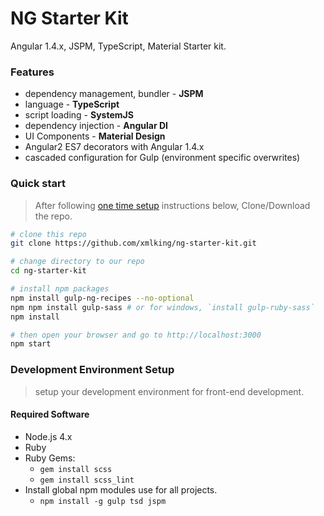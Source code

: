 # NG Starter Kit

Angular 1.4.x, JSPM,  TypeScript, Material Starter kit.

### Features 
* dependency management, bundler - **JSPM**
* language - **TypeScript**
* script loading - **SystemJS**
* dependency injection - **Angular DI**
* UI Components - **Material Design**
* Angular2 ES7 decorators with Angular 1.4.x
* cascaded configuration for Gulp (environment specific overwrites)


### Quick start
> After following [one time setup](Development-Environment-Setup) instructions below, Clone/Download the repo.

```bash
# clone this repo
git clone https://github.com/xmlking/ng-starter-kit.git

# change directory to our repo
cd ng-starter-kit

# install npm packages
npm install gulp-ng-recipes --no-optional
npm npm install gulp-sass # or for windows, `install gulp-ruby-sass` 
npm install

# then open your browser and go to http://localhost:3000
npm start 
```

### Development Environment Setup
> setup your development environment for front-end development.

#### Required Software
* Node.js 4.x 
* Ruby 
* Ruby Gems:
  * `gem install scss`
  * `gem install scss_lint`
* Install global npm modules use for all projects. 
  * `npm install -g gulp tsd jspm`
